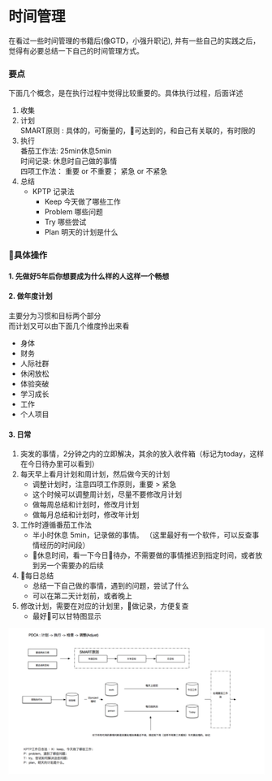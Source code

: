 # 时间管理

在看过一些时间管理的书籍后(像GTD，小强升职记), 并有一些自己的实践之后，觉得有必要总结一下自己的时间管理方式。

### 要点

下面几个概念，是在执行过程中觉得比较重要的。具体执行过程，后面详述

1. 收集  
2. 计划  
    SMART原则 : 具体的，可衡量的，可达到的，和自己有关联的，有时限的
3. 执行  
    番茄工作法: 25min休息5min  
    时间记录: 休息时自己做的事情  
    四项工作法： 重要 or 不重要； 紧急 or 不紧急
4. 总结  
    - KPTP 记录法
        - Keep 今天做了哪些工作
        - Problem 哪些问题
        - Try 哪些尝试
        - Plan 明天的计划是什么

### 具体操作

#### 1. 先做好5年后你想要成为什么样的人这样一个畅想

#### 2. 做年度计划
主要分为习惯和目标两个部分  
而计划又可以由下面几个维度拎出来看
- 身体
- 财务
- 人际社群
- 休闲放松
- 体验突破
- 学习成长
- 工作
- 个人项目

#### 3. 日常

1. 突发的事情，2分钟之内的立即解决，其余的放入收件箱（标记为today，这样在今日待办里可以看到）
2. 每天早上看月计划和周计划，然后做今天的计划
    - 调整计划时，注意四项工作原则，重要 > 紧急
    - 这个时候可以调整周计划，尽量不要修改月计划
    - 做每周总结和计划时，修改月计划
    - 做每月总结和计划时，修改年计划
3. 工作时遵循番茄工作法
    - 半小时休息 5min，记录做的事情。
        （这里最好有一个软件，可以反查事情经历的时间段）
    - 休息时间，看一下今日待办，不需要做的事情推迟到指定时间，或者放到另一个需要办的后续
4. 每日总结
    - 总结一下自己做的事情，遇到的问题，尝试了什么
    - 可以在第二天计划前，或者晚上
5. 修改计划，需要在对应的计划里，做记录，方便复查
    - 最好可以甘特图显示

![](GTD.png)